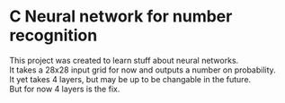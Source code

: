 # C Neural network for number recognition
This project was created to learn stuff about neural networks.  
It takes a 28x28 input grid for now and outputs a number on probability.  
It yet takes 4 layers, but may be up to be changable in the future.  
But for now 4 layers is the fix.
